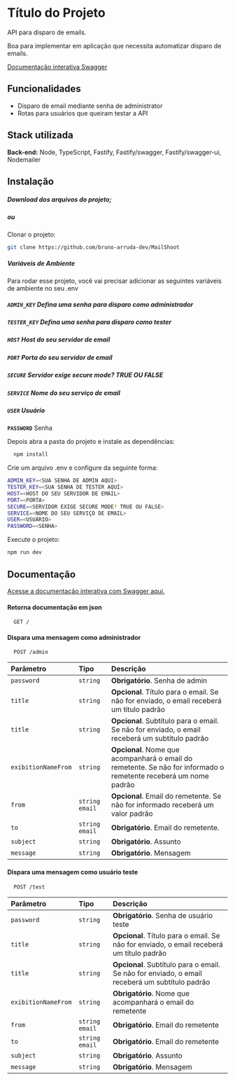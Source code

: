 
# Título do Projeto

API para disparo de emails.

Boa para implementar em aplicação que necessita automatizar disparo de emails.

[Documentação interativa Swagger](https://mail-shoot.vercel.app/docs/static/index.html)
## Funcionalidades

- Disparo de email mediante senha de administrator
- Rotas para usuários que queiram testar a API



## Stack utilizada

**Back-end:** Node, TypeScript, Fastify, Fastify/swagger, Fastify/swagger-ui, Nodemailer


## Instalação

##### Download dos arquivos do projeto; 
##### ou
Clonar o projeto:
```bash
git clone https://github.com/bruno-arruda-dev/MailShoot
```

##### Variáveis de Ambiente

Para rodar esse projeto, você vai precisar adicionar as seguintes variáveis de ambiente no seu .env

##### **`ADMIN_KEY`** Defina uma senha para disparo como administrador
##### **`TESTER_KEY`** Defina uma senha para disparo como tester
##### **`HOST`** Host do seu servidor de email
##### **`PORT`** Porta do seu servidor de email
##### **`SECURE`** Servidor exige secure mode? TRUE OU FALSE
##### **`SERVICE`** Nome do seu serviço de email
##### **`USER`** Usuário
**`PASSWORD`** Senha


Depois abra a pasta do projeto e instale as dependências:

```bash
  npm install
```
Crie um arquivo .env e configure da seguinte forma:
```bash
ADMIN_KEY=<SUA SENHA DE ADMIN AQUI>
TESTER_KEY=<SUA SENHA DE TESTER AQUI>
HOST=<HOST DO SEU SERVIDOR DE EMAIL>
PORT=<PORTA>
SECURE=<SERVIDOR EXIGE SECURE MODE? TRUE OU FALSE>
SERVICE=<NOME DO SEU SERVIÇO DE EMAIL>
USER=<USUÁRIO>
PASSWORD=<SENHA>
```
Execute o projeto:
```bash
npm run dev
```


## Documentação
[Acesse a documentação interativa com Swagger aqui.](https://mail-shoot.vercel.app/docs/static/index.html)


#### Retorna documentação em json

```http
  GET /
```

#### Dispara uma mensagem como administrador

```http
  POST /admin
```

| Parâmetro   | Tipo       | Descrição                                   |
| :---------- | :--------- | :------------------------------------------ |
| `password`      | `string` | **Obrigatório**. Senha de admin |
| `title`      | `string` | **Opcional**. Título para o email. Se não for enviado, o email receberá um título padrão |
| `title`      | `string` | **Opcional**. Subtítulo para o email. Se não for enviado, o email receberá um subtítulo padrão | 
| `exibitionNameFrom`      | `string` | **Opcional**. Nome que acompanhará o email do remetente. Se não for informado o remetente receberá um nome padrão | 
| `from`      | `string email` | **Opcional**. Email do remetente. Se não for informado receberá um valor padrão |
| `to`      | `string email` | **Obrigatório**. Email do remetente. |
| `subject`      | `string` | **Obrigatório**. Assunto |
| `message`      | `string` | **Obrigatório**. Mensagem |

#### Dispara uma mensagem como usuário teste

```http
  POST /test
```

| Parâmetro   | Tipo       | Descrição                                   |
| :---------- | :--------- | :------------------------------------------ |
| `password`      | `string` | **Obrigatório**. Senha de usuário teste |
| `title`      | `string` | **Opcional**. Título para o email. Se não for enviado, o email receberá um título padrão |
| `title`      | `string` | **Opcional**. Subtítulo para o email. Se não for enviado, o email receberá um subtítulo padrão | 
| `exibitionNameFrom`      | `string` | **Obrigatório**. Nome que acompanhará o email do remetente | 
| `from`      | `string email` | **Obrigatório**. Email do remetente |
| `to`      | `string email` | **Obrigatório**. Email do remetente |
| `subject`      | `string` | **Obrigatório**. Assunto |
| `message`      | `string` | **Obrigatório**. Mensagem |